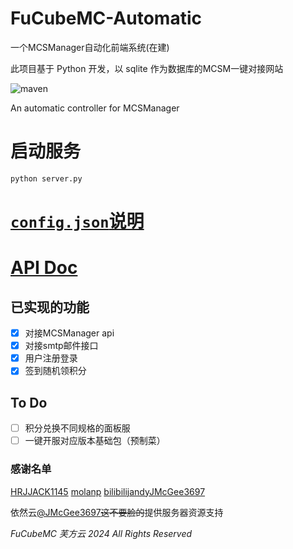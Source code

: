 # FuCubeMC-Automatic

一个MCSManager自动化前端系统(在建)

此项目基于 Python 开发，以 sqlite 作为数据库的MCSM一键对接网站

![maven](https://img.shields.io/badge/python-3.8%2B-blue)

An automatic controller for MCSManager

# 启动服务

```shell
python server.py
```

# [`config.json`说明](config.md)

# [API Doc](API.md)

## 已实现的功能

- [x] 对接MCSManager api
- [x] 对接smtp邮件接口
- [x] 用户注册登录
- [x] 签到随机领积分

## To Do

- [ ] 积分兑换不同规格的面板服
- [ ] 一键开服对应版本基础包（预制菜）

### 感谢名单

[HRJJACK1145](https://github.com/HRJJACK1145)
[molanp](https://github.com/molanp)
[bilibilijandy](https://github.com/bilibilijandy)[JMcGee3697](https://github.com/barinfo)

依然云[@JMcGee3697](https://github.com/barinfo)~~这不要脸的~~提供服务器资源支持

*FuCubeMC 芙方云 2024 All Rights Reserved*
